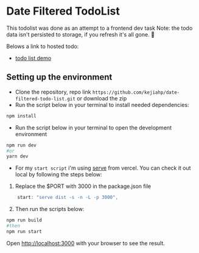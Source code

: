 # Date Filtered TodoList

This todolist was done as an attempt to a frontend dev task
Note: the todo data isn't persisted to storage, if you refresh it's all gone. 💨

Belows a link to hosted todo:

- [todo list demo](https://date-filtered-todo-list.up.railway.app)

## Setting up the environment

- Clone the repository, repo link `https://github.com/kejiahp/date-filtered-todo-list.git` or download the zip
- Run the script below in your terminal to install needed dependencies:

```bash
npm install
```

- Run the script below in your terminal to open the development environment

```bash
npm run dev
#or
yarn dev
```

- For my `start script` i'm using [serve](https://www.npmjs.com/package/serve) from vercel. You can check it out local by following the steps below:

1. Replace the $PORT with 3000 in the package.json file

```js
    start: "serve dist -s -n -L -p 3000",
```

2. Then run the scripts below:

```bash
npm run build
#then
npm run start
```

Open [http://localhost:3000](http://localhost:3000) with your browser to see the result.
